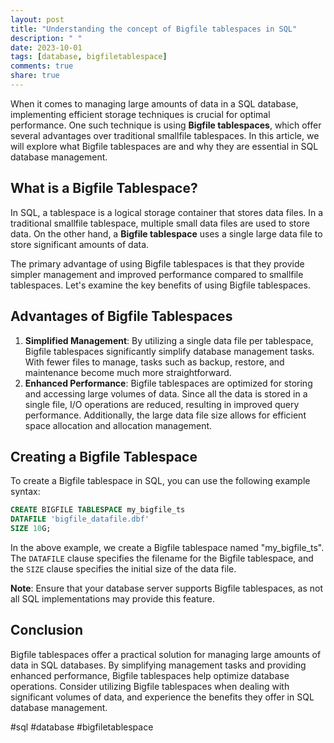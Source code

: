 ```yaml
---
layout: post
title: "Understanding the concept of Bigfile tablespaces in SQL"
description: " "
date: 2023-10-01
tags: [database, bigfiletablespace]
comments: true
share: true
---
```


When it comes to managing large amounts of data in a SQL database, implementing efficient storage techniques is crucial for optimal performance. One such technique is using **Bigfile tablespaces**, which offer several advantages over traditional smallfile tablespaces. In this article, we will explore what Bigfile tablespaces are and why they are essential in SQL database management.

## What is a Bigfile Tablespace?

In SQL, a tablespace is a logical storage container that stores data files. In a traditional smallfile tablespace, multiple small data files are used to store data. On the other hand, a **Bigfile tablespace** uses a single large data file to store significant amounts of data.

The primary advantage of using Bigfile tablespaces is that they provide simpler management and improved performance compared to smallfile tablespaces. Let's examine the key benefits of using Bigfile tablespaces.

## Advantages of Bigfile Tablespaces

1. **Simplified Management**: By utilizing a single data file per tablespace, Bigfile tablespaces significantly simplify database management tasks. With fewer files to manage, tasks such as backup, restore, and maintenance become much more straightforward.
2. **Enhanced Performance**: Bigfile tablespaces are optimized for storing and accessing large volumes of data. Since all the data is stored in a single file, I/O operations are reduced, resulting in improved query performance. Additionally, the large data file size allows for efficient space allocation and allocation management.

## Creating a Bigfile Tablespace

To create a Bigfile tablespace in SQL, you can use the following example syntax:

```sql
CREATE BIGFILE TABLESPACE my_bigfile_ts
DATAFILE 'bigfile_datafile.dbf'
SIZE 10G;
```

In the above example, we create a Bigfile tablespace named "my_bigfile_ts". The `DATAFILE` clause specifies the filename for the Bigfile tablespace, and the `SIZE` clause specifies the initial size of the data file.

**Note**: Ensure that your database server supports Bigfile tablespaces, as not all SQL implementations may provide this feature.

## Conclusion

Bigfile tablespaces offer a practical solution for managing large amounts of data in SQL databases. By simplifying management tasks and providing enhanced performance, Bigfile tablespaces help optimize database operations. Consider utilizing Bigfile tablespaces when dealing with significant volumes of data, and experience the benefits they offer in SQL database management.

#sql #database #bigfiletablespace